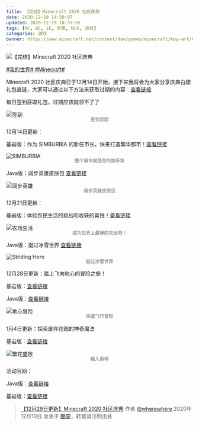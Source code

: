 ```yaml
---
title: 【完结】Minecraft 2020 社区庆典
date: 2020-12-10 14:50:07
updated: 2020-12-29 18:37:55
tags: [MC, BE, JE, 资源, 快讯, 游戏]
categories: 游戏
banner: https://www.minecraft.net/content/dam/games/minecraft/key-art/Community-Celebration_Landscape-Hero-2700x900.jpg
---
```

![【完结】Minecraft 2020 社区庆典](https://www.minecraft.net/content/dam/games/minecraft/key-art/Community-Celebration_Landscape-Hero-2700x900.jpg)

[#我的世界#](https://www.coolapk.com/t/我的世界) [#Minecraft#](https://www.coolapk.com/t/Minecraft)

Minecraft 2020 社区庆典已于12月14日开始，接下来我将会为大家分享庆典白嫖礼包直链，大家可以通过以下方法来获取过期的内容：[查看链接](/2020/06/09/Minecraft-官方绝版皮肤集合)

每日签到获取礼包，过期应该就领不了了

![签到](https://github.com/user-attachments/assets/feac2396-5243-484c-84c0-0c8f7478199a)
<figcaption class="figure">签到页面</figcaption>

12月14日更新：

基岩版：作为 SIMBURBIA 的新任市长，快来打造繁华都市！[查看链接](http://minecraft.net/pdp?id=5cca20f3-5787-4256-b404-f4875376f061)

![SIMBURBIA](https://www.minecraft.net/content/dam/games/minecraft/marketplace/simb_MarketingKeyArt.jpg)
<figcaption class="figure">整个城市就是你的游乐场</figcaption>

Java版：阔步英雄皮肤包 [查看链接](https://www.minecraft.net/content/dam/games/minecraft/software/striding-hero-skinpack.zip)

<style>
  figcaption.figure {
    color: #999;
    font-size: 0.875em;
    font-weight: bold;
    line-height: 1;
    margin: 5px auto 15px;
    text-align: center;
  }

  p+figcaption.figure,
  p+div.code-line+.figure {
    margin: -15px auto 15px;
  }

  @media (max-width: 567px) {
    .post-body p+figcaption.figure {
      margin: -5px auto 15px;
    }
  }
</style>
<!--more-->

![阔步英雄](https://www.minecraft.net/content/dam/games/minecraft/marketplace/StridingHeroSkinShot3_510x287.jpg)
<figcaption class="figure">阔步英雄皮肤包</figcaption>

12月21日更新：

基岩版：体验农民生活的挑战和收获的喜悦！[查看链接](http://minecraft.net/pdp?id=b8a9f9c6-1da5-4ae1-9633-36d660cb8100)

![农场生活](https://www.minecraft.net/content/dam/games/minecraft/marketplace/farm_life_key_art_540x304.jpg)
<figcaption class="figure">成为世界上最棒的农民吧！</figcaption>

Java版：挺过冰雪世界 [查看链接](https://www.minecraft.net/content/dam/games/minecraft/software/Striding-Hero-Map-v1.0.3-for-Minecraft-Version-1.16.4+Resource-Pack.zip)

![Striding Hero](https://www.minecraft.net/content/dam/games/minecraft/marketplace/StridingHero4.png)
<figcaption class="figure">挺过冰雪世界</figcaption>

12月28日更新：踏上飞向地心的冒险之旅！

基岩版：[查看链接](http://minecraft.net/pdp?id=3a60c683-2e7b-4067-839c-4bd6c4f8b893)

Java版：[查看链接](https://www.minecraft.net/content/dam/games/minecraft/software/Noxcrew-Terra_Swoop_Force_v1.0.1_Java.zip)

![地心冒险](https://www.minecraft.net/content/dam/games/minecraft/marketplace/MC-CC_Maps_Terra-Swoop-Force_600x360.jpg)
<figcaption class="figure">快速飞行冒险</figcaption>

1月4日更新：探索废弃花园的神奇魔法

基岩版：[查看链接](http://minecraft.net/pdp?id=d8604c56-d709-40e1-a286-13dce3b34ac5)

![繁花盛放](https://www.minecraft.net/content/dam/games/minecraft/marketplace/Bloom_dotNet_HomepagePromo_600x3601.jpg)
<figcaption class="figure">融入森林</figcaption>

活动官网：

Java版：[查看链接](https://www.minecraft.net/zh-hans/minecraft-java-community-celebration)

基岩版：[查看链接](https://www.minecraft.net/zh-hans/minecraft-community-celebration)

> [【12月29日更新】Minecraft 2020 社区庆典](https://www.coolapk.com/feed/23474635?shareKey=Y2MxOWZhYWU3MWM3NjY0NGY2MzY) 作者 [@wherewhere](https://www.coolapk.com/u/wherewhere) 2020年12月10日 发表于 [酷安](https://www.coolapk.com "Coolapk")，转载请注明出处
